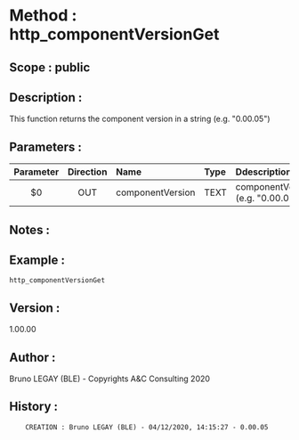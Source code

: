 ﻿# **Method :** http_componentVersionGet## **Scope :** public## **Description :** This function returns the component version in a string (e.g. "0.00.05")## **Parameters :** | Parameter | Direction | Name | Type | Ddescription | |:----:|:----:|:----|:----|:----| | $0 | OUT | componentVersion | TEXT | componentVersion (e.g. "0.00.05") | ## **Notes :** ## **Example :** ```http_componentVersionGet```## **Version :** 1.00.00## **Author :** Bruno LEGAY (BLE) - Copyrights A&C Consulting 2020## **History :**          CREATION : Bruno LEGAY (BLE) - 04/12/2020, 14:15:27 - 0.00.05